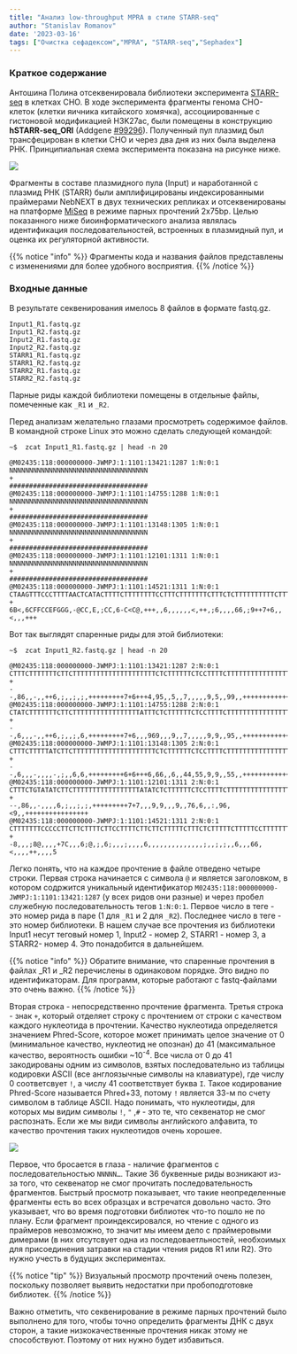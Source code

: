 ```yaml
---
title: "Анализ low-throughput MPRA в стиле STARR-seq"
author: "Stanislav Romanov"
date: '2023-03-16'
tags: ["Очистка сефадексом","MPRA", "STARR-seq","Sephadex"]
---
```


### Краткое содержание

Антошина Полина отсеквенировала библиотеки эксперимента [STARR-seq](https://doi.org/10.1002/cpmb.105) в клетках CHO. В ходе эксперимента фрагменты генома CHO-клеток (клетки яичника китайского хомячка), ассоциированные с гистоновой модификацией H3K27ac, были помещены в конструкцию **hSTARR-seq_ORI** (Addgene [\#99296](https://www.addgene.org/99296/)). Полученный пул плазмид был трансфецирован в клетки CHO и через два дня из них была выделена РНК. Принципиальная схема эксперимента показана на рисунке ниже.

![](/Projects/ltSTARR.file/Img1.png?classes=shadow&width=20pc)

Фрагменты в составе плазмидного пула (Input) и наработанной с плазмид РНК (STARR) были амплифицированы индексированными праймерами NebNEXT в двух технических репликах и отсеквенированы на платформе [MiSeq](https://www.illumina.com/systems/sequencing-platforms/miseq.html) в режиме парных прочтений 2x75bp. Целью показанного ниже биоинформатического анализа являлась идентификация последовательностей, встроенных в плазмидный пул, и оценка их регуляторной активности.

{{% notice "info" %}}
Фрагменты кода и названия файлов представлены с изменениями для более удобного восприятия.
{{% /notice %}}

### Входные данные

В результате секвенирования имелось 8 файлов в формате fastq.gz.

    Input1_R1.fastq.gz
    Input1_R2.fastq.gz
    Input2_R1.fastq.gz
    Input2_R2.fastq.gz
    STARR1_R1.fastq.gz
    STARR1_R2.fastq.gz
    STARR2_R1.fastq.gz
    STARR2_R2.fastq.gz

Парные риды каждой библиотеки помещены в отдельные файлы, помеченные как `_R1` и `_R2`.

Перед анализам желательно глазами просмотреть содержимое файлов. В командной строке Linux это можно сделать следующей командой:

    ~$  zcat Input1_R1.fastq.gz | head -n 20

    @M02435:118:000000000-JWMPJ:1:1101:13421:1287 1:N:0:1
    NNNNNNNNNNNNNNNNNNNNNNNNNNNNNNNNNNN
    +
    ###################################
    @M02435:118:000000000-JWMPJ:1:1101:14755:1288 1:N:0:1
    NNNNNNNNNNNNNNNNNNNNNNNNNNNNNNNNNNN
    +
    ###################################
    @M02435:118:000000000-JWMPJ:1:1101:13148:1305 1:N:0:1
    NNNNNNNNNNNNNNNNNNNNNNNNNNNNNNNNNNN
    +
    ###################################
    @M02435:118:000000000-JWMPJ:1:1101:12101:1311 1:N:0:1
    NNNNNNNNNNNNNNNNNNNNNNNNNNNNNNNNNNN
    +
    ###################################
    @M02435:118:000000000-JWMPJ:1:1101:14521:1311 1:N:0:1
    CTAAGTTTCCCTTTTAACTCATACTTTTCTTTTTTTTCCTTTCTTTTTTTCTTTCTCTTTTTTTTTTCTTTTTTTT
    +
    6B<,6CFFCCEFGGG,-@CC,E,;CC,6-C<C@,+++,,6,,,,,,<,++,;6,,,,66,;9++7+6,,<,,,+++

Вот так выглядят спаренные риды для этой библиотеки:

    ~$  zcat Input1_R2.fastq.gz | head -n 20

    @M02435:118:000000000-JWMPJ:1:1101:13421:1287 2:N:0:1
    CTTTCTTTTTTTCTTCTTTTTTTTTTTTTTTTTTTTTCTCTTTTTTCTCCTTTTCTTTTTTTTTTTTTTTTTTTTT
    +
    --,86,,-,,++6,;,,;,;,+++++++++7+6+++4,95,,5,,7,,,,,9,5,,99,,++++++++++++++**
    @M02435:118:000000000-JWMPJ:1:1101:14755:1288 2:N:0:1
    CTATCTTTTTTTCTTCTTTTTTTTTTTTTTTTTATTTCTCTTTTTTCTCCTTTTCTTTTTTTTTTTTTTTTTTTTT
    +
    --,6,,,-,,++6,;,,;,6,+++++++++7+6,,,969,,,9,,7,,,,,9,9,,95,,++++++++++++++++
    @M02435:118:000000000-JWMPJ:1:1101:13148:1305 2:N:0:1
    CTTTCTTTTTATCTTCTTTTTTTTTTTTTTTTTTTTTCTCTTTTTTCTCCTTTTCTTTTTTTTTTTTTTTTTTTTT
    +
    --,6,,,-,,,,-,;,,6,6,+++++++++6+6+++6,66,,6,,44,55,9,9,,55,,+++++++++++++++*
    @M02435:118:000000000-JWMPJ:1:1101:12101:1311 2:N:0:1
    CTTTCTGTATATCTTCTTTTTTTTTTTTTTTTTATATCTCTTTTTTCTCCTTTTCTTTTTTTTTTTTTTTTTTTTT
    +
    --,86,,-,,,,6,;,,;,;,+++++++++7+7,,,9,9,,,9,,76,6,,:,96,<9,,++++++++++++++++
    @M02435:118:000000000-JWMPJ:1:1101:14521:1311 2:N:0:1
    CTTTTTTTCCCCCTTCTTCTTTTCTTCCTTTTCTTCTTCTTTTTCTTTCTCTTTTTCTTTTTCCTTTTTTTCTTTT
    +
    -8,,,;8@,,,,+7C,,,6;@,;,6;,,,;,,,,6,,,,,,,,,,,,,,;,,;,;,,6,,,66,<,,,,++,,,,5

Легко понять, что на каждое прочтение в файле отведено четыре строки. Первая строка начинается с символа `@` и является заголовком, в котором содржится уникальный идентификатор `M02435:118:000000000-JWMPJ:1:1101:13421:1287` (у всех ридов они разные) и через пробел служебную последовательность тегов `1:N:0:1`. Первое число в теге - это номер рида в паре (1 для `_R1` и 2 для `_R2`). Последнее число в теге - это номер библиотеки. В нашем случае все прочтения из библиотеки Input1 несут теговый номер 1, Input2 - номер 2, STARR1 - номер 3, а STARR2- номер 4. Это понадобится в дальнейшем.

{{% notice "info" %}}
Обратите внимание, что спаренные прочтения в файлах _R1 и _R2 перечислены в одинаковом порядке. Это видно по идентификаторам. Для программ, которые работают с fastq-файлами это очень важно.
{{% /notice %}}

Вторая строка - непосредственно прочтение фрагмента. Третья строка - знак `+`, который отделяет строку с прочтением от строки с качеством каждого нуклеотида в прочтении. Качество нуклеотида определяется значением Phred-Score, которое может принимать целое значение от 0 (минимальное качество, нуклеотид не опознан) до 41 (максимальное качество, вероятность ошибки \~10<sup>-4</sup>. Все числа от 0 до 41 закодированы одним из символов, взятых последовательно из таблицы кодировки ASCII (все англоязычные символы на клавиатуре), где числу 0 соответсвует `!`, а числу 41 соответствует буква `I`. Такое кодирование Phred-Score называется Phred+33, потому `!` является 33-м по счету символом в таблице ASCII. Надо понимать, что нуклеотиды, для которых мы видим символы `!`, `"` ,`#` - это те, что секвенатор не смог распознать. Если же мы види символы английского алфавита, то качество прочтения таких нуклеотидов очень хорошее.

![](/Projects/ltSTARR.file/Img1.png?classes=shadow&width=20pc)

Первое, что бросается в глаза - наличие фрагментов с последовательностью `NNNNN…`. Такие 36 буквенные риды возникают из-за того, что секвенатор не смог прочитать последовательность фрагментов. Быстрый просмотр показывает, что такие неопределенные фрагменты есть во всех образцах и встречатся довольно часто. Это указывает, что во время подготовки библиотек что-то пошло не по плану. Если фрагмент проиндексировался, но чтение с одного из праймеров невозможно, то значит мы имеем дело с праймеровыми димерами (в них отсутсвует одна из последоваетльностей, необхоимых для присоединения затравки на стадии чтения ридов R1 или R2). Это нужно учесть в будущих экспериментах.

{{% notice "tip" %}}
Визуальный просмотр прочтений очень полезен, поскольку позволяет выявить недостатки при пробоподготовке библиотек.
{{% /notice %}}

Важно отметить, что секвенирование в режиме парных прочтений было выполнено для того, чтобы точно определить фрагменты ДНК с двух сторон, а такие низкокачественные прочтения никак этому не способствуют. Поэтому от них нужно будет избавиться.
